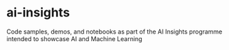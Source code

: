 # ai-insights
Code samples, demos, and notebooks as part of the AI Insights programme intended to showcase AI and Machine Learning
